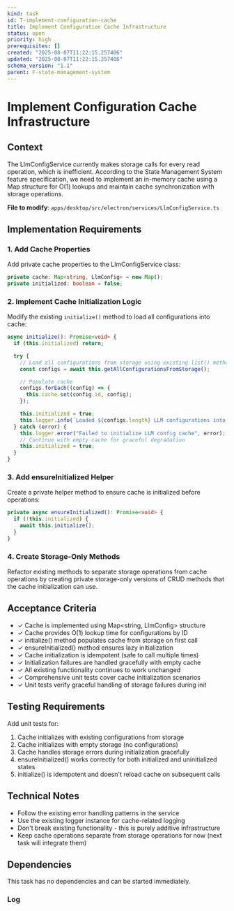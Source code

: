 ```yaml
---
kind: task
id: T-implement-configuration-cache
title: Implement Configuration Cache Infrastructure
status: open
priority: high
prerequisites: []
created: "2025-08-07T11:22:15.257406"
updated: "2025-08-07T11:22:15.257406"
schema_version: "1.1"
parent: F-state-management-system
---
```


# Implement Configuration Cache Infrastructure

## Context

The LlmConfigService currently makes storage calls for every read operation, which is inefficient. According to the State Management System feature specification, we need to implement an in-memory cache using a Map structure for O(1) lookups and maintain cache synchronization with storage operations.

**File to modify**: `apps/desktop/src/electron/services/LlmConfigService.ts`

## Implementation Requirements

### 1. Add Cache Properties

Add private cache properties to the LlmConfigService class:

```typescript
private cache: Map<string, LlmConfig> = new Map();
private initialized: boolean = false;
```

### 2. Implement Cache Initialization Logic

Modify the existing `initialize()` method to load all configurations into cache:

```typescript
async initialize(): Promise<void> {
  if (this.initialized) return;

  try {
    // Load all configurations from storage using existing list() method
    const configs = await this.getAllConfigurationsFromStorage();

    // Populate cache
    configs.forEach((config) => {
      this.cache.set(config.id, config);
    });

    this.initialized = true;
    this.logger.info(`Loaded ${configs.length} LLM configurations into cache`);
  } catch (error) {
    this.logger.error("Failed to initialize LLM config cache", error);
    // Continue with empty cache for graceful degradation
    this.initialized = true;
  }
}
```

### 3. Add ensureInitialized Helper

Create a private helper method to ensure cache is initialized before operations:

```typescript
private async ensureInitialized(): Promise<void> {
  if (!this.initialized) {
    await this.initialize();
  }
}
```

### 4. Create Storage-Only Methods

Refactor existing methods to separate storage operations from cache operations by creating private storage-only versions of CRUD methods that the cache initialization can use.

## Acceptance Criteria

- ✓ Cache is implemented using Map<string, LlmConfig> structure
- ✓ Cache provides O(1) lookup time for configurations by ID
- ✓ initialize() method populates cache from storage on first call
- ✓ ensureInitialized() method ensures lazy initialization
- ✓ Cache initialization is idempotent (safe to call multiple times)
- ✓ Initialization failures are handled gracefully with empty cache
- ✓ All existing functionality continues to work unchanged
- ✓ Comprehensive unit tests cover cache initialization scenarios
- ✓ Unit tests verify graceful handling of storage failures during init

## Testing Requirements

Add unit tests for:

1. Cache initializes with existing configurations from storage
2. Cache initializes with empty storage (no configurations)
3. Cache handles storage errors during initialization gracefully
4. ensureInitialized() works correctly for both initialized and uninitialized states
5. initialize() is idempotent and doesn't reload cache on subsequent calls

## Technical Notes

- Follow the existing error handling patterns in the service
- Use the existing logger instance for cache-related logging
- Don't break existing functionality - this is purely additive infrastructure
- Keep cache operations separate from storage operations for now (next task will integrate them)

## Dependencies

This task has no dependencies and can be started immediately.

### Log
